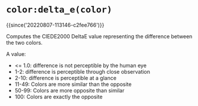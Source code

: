 # `color:delta_e(color)`

{{since('20220807-113146-c2fee766')}}

Computes the CIEDE2000 DeltaE value representing the difference
between the two colors.

A value:

* <= 1.0: difference is not perceptible by the human eye
* 1-2: difference is perceptible through close observation
* 2-10: difference is perceptible at a glance
* 11-49: Colors are more similar than the opposite
* 50-99: Colors are more opposite than similar
* 100: Colors are exactly the opposite

